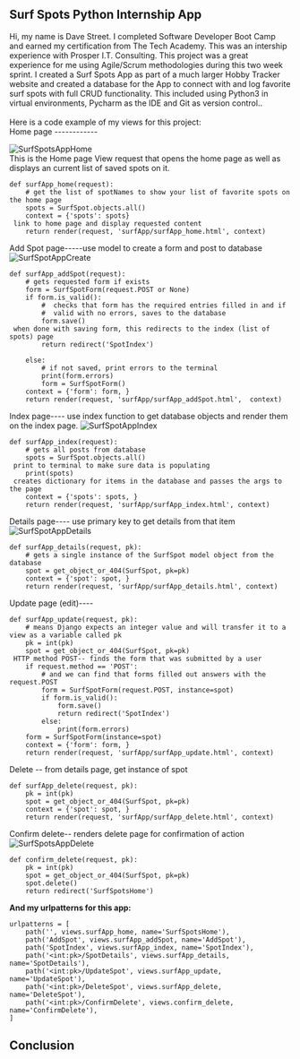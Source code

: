 
<h2>Surf Spots Python Internship App</h2>
  Hi, my name is Dave Street. I completed Software Developer Boot Camp and earned my certification from The Tech Academy. This was an intership experience  with Prosper I.T. Consulting. This project was a great experience for me using Agile/Scrum methodologies during this two week sprint. I created a Surf Spots  App as part of a much larger Hobby Tracker website and created a database for the App to connect with and log favorite surf spots with full CRUD functionality.
This included using Python3 in virtual environments, Pycharm as the IDE and Git as version control..<br>
<br>
Here is a code example of my views for this project:
<br>
 Home page ------------<br>
 
![SurfSpotsAppHome](https://user-images.githubusercontent.com/68976585/103727518-50896a80-4f90-11eb-89ce-df33eeeb3dde.png)
<br>
This is the Home page View request that opens the home page as well as displays an current list of saved spots on it. 
```
def surfApp_home(request):
    # get the list of spotNames to show your list of favorite spots on the home page
    spots = SurfSpot.objects.all()
    context = {'spots': spots}
 link to home page and display requested content
    return render(request, 'surfApp/surfApp_home.html', context)
```    
 Add Spot page-----use model to create a form and post to database
 ![SurfSpotAppCreate](https://user-images.githubusercontent.com/68976585/103727616-8e868e80-4f90-11eb-91bc-8ca284f71b18.png)
```
def surfApp_addSpot(request):
    # gets requested form if exists
    form = SurfSpotForm(request.POST or None)
    if form.is_valid():
        #  checks that form has the required entries filled in and if
        #  valid with no errors, saves to the database
        form.save()
 when done with saving form, this redirects to the index (list of spots) page
        return redirect('SpotIndex')

    else:
        # if not saved, print errors to the terminal
        print(form.errors)
        form = SurfSpotForm()
    context = {'form': form, }
    return render(request, 'surfApp/surfApp_addSpot.html',  context)
```
 Index page---- use index function to get database objects and render them on the index page.
 ![SurfSpotAppIndex](https://user-images.githubusercontent.com/68976585/103727699-c1308700-4f90-11eb-89da-e3565d74c35f.png)
```
def surfApp_index(request):
    # gets all posts from database
    spots = SurfSpot.objects.all()
 print to terminal to make sure data is populating
    print(spots)
 creates dictionary for items in the database and passes the args to the page
    context = {'spots': spots, }
    return render(request, 'surfApp/surfApp_index.html', context)
```
  Details page---- use primary key to get details from that item
  ![SurfSpotAppDetails](https://user-images.githubusercontent.com/68976585/103727727-d5748400-4f90-11eb-8a85-52037cb052d5.png)
```
def surfApp_details(request, pk):
    # gets a single instance of the SurfSpot model object from the database
    spot = get_object_or_404(SurfSpot, pk=pk)
    context = {'spot': spot, }
    return render(request, 'surfApp/surfApp_details.html', context)
```
 Update page (edit)----
```
def surfApp_update(request, pk):
    # means Django expects an integer value and will transfer it to a view as a variable called pk
    pk = int(pk)
    spot = get_object_or_404(SurfSpot, pk=pk)
 HTTP method POST-- finds the form that was submitted by a user
    if request.method == 'POST':
        # and we can find that forms filled out answers with the request.POST
        form = SurfSpotForm(request.POST, instance=spot)
        if form.is_valid():
            form.save()
            return redirect('SpotIndex')
        else:
            print(form.errors)
    form = SurfSpotForm(instance=spot)
    context = {'form': form, }
    return render(request, 'surfApp/surfApp_update.html', context)
```
 Delete -- from details page, get instance of spot
```
def surfApp_delete(request, pk):
    pk = int(pk)
    spot = get_object_or_404(SurfSpot, pk=pk)
    context = {'spot': spot, }
    return render(request, 'surfApp/surfApp_delete.html', context)
```
 Confirm delete-- renders delete page for confirmation of action
 ![SurfSpotsAppDelete](https://user-images.githubusercontent.com/68976585/103727794-0b196d00-4f91-11eb-8b98-6f1a1667c5f8.png)
```
def confirm_delete(request, pk):
    pk = int(pk)
    spot = get_object_or_404(SurfSpot, pk=pk)
    spot.delete()
    return redirect('SurfSpotsHome')
```
<strong>And my urlpatterns for this app:</strong>
```
urlpatterns = [
    path('', views.surfApp_home, name='SurfSpotsHome'),
    path('AddSpot', views.surfApp_addSpot, name='AddSpot'),
    path('SpotIndex', views.surfApp_index, name='SpotIndex'),
    path('<int:pk>/SpotDetails', views.surfApp_details, name='SpotDetails'),
    path('<int:pk>/UpdateSpot', views.surfApp_update, name='UpdateSpot'),
    path('<int:pk>/DeleteSpot', views.surfApp_delete, name='DeleteSpot'),
    path('<int:pk>/ConfirmDelete', views.confirm_delete, name='ConfirmDelete'),
]
```
<h2>Conclusion</h2>
